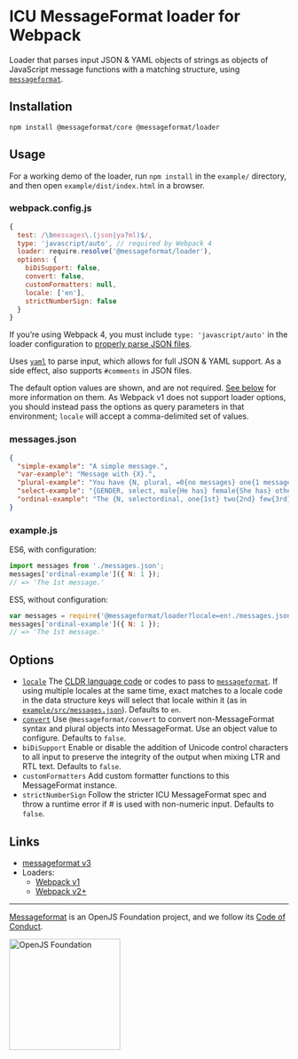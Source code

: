# ICU MessageFormat loader for Webpack

Loader that parses input JSON & YAML objects of strings as objects of JavaScript message functions with a matching structure, using [`messageformat`](https://messageformat.github.io/messageformat/v3/).

## Installation

```
npm install @messageformat/core @messageformat/loader
```

## Usage

For a working demo of the loader, run `npm install` in the `example/` directory, and then open `example/dist/index.html` in a browser.

### webpack.config.js

```js
{
  test: /\bmessages\.(json|ya?ml)$/,
  type: 'javascript/auto', // required by Webpack 4
  loader: require.resolve('@messageformat/loader'),
  options: {
    biDiSupport: false,
    convert: false,
    customFormatters: null,
    locale: ['en'],
    strictNumberSign: false
  }
}
```

If you’re using Webpack 4, you must include `type: 'javascript/auto'` in the loader configuration to [properly parse JSON files](https://webpack.js.org/configuration/module/#rule-type).

Uses [`yaml`](https://eemeli.org/yaml/) to parse input, which allows for full JSON & YAML support. As a side effect, also supports `#comments` in JSON files.

The default option values are shown, and are not required. [See below](#options) for more information on them. As Webpack v1 does not support loader options, you should instead pass the options as query parameters in that environment; `locale` will accept a comma-delimited set of values.

### messages.json

```json
{
  "simple-example": "A simple message.",
  "var-example": "Message with {X}.",
  "plural-example": "You have {N, plural, =0{no messages} one{1 message} other{# messages}}.",
  "select-example": "{GENDER, select, male{He has} female{She has} other{They have}} sent you a message.",
  "ordinal-example": "The {N, selectordinal, one{1st} two{2nd} few{3rd} other{#th}} message."
}
```

### example.js

ES6, with configuration:

```js
import messages from './messages.json';
messages['ordinal-example']({ N: 1 });
// => 'The 1st message.'
```

ES5, without configuration:

```js
var messages = require('@messageformat/loader?locale=en!./messages.json');
messages['ordinal-example']({ N: 1 });
// => 'The 1st message.'
```

## Options

- [`locale`] The [CLDR language code] or codes to pass to [`messageformat`]. If using multiple locales at the same time, exact matches to a locale code in the data structure keys will select that locale within it (as in [`example/src/messages.json`](example/src/messages.json)). Defaults to `en`.
- [`convert`] Use `@messageformat/convert` to convert non-MessageFormat syntax and plural objects into MessageFormat. Use an object value to configure. Defaults to `false`.
- `biDiSupport` Enable or disable the addition of Unicode control characters to all input to preserve the integrity of the output when mixing LTR and RTL text. Defaults to `false`.
- `customFormatters` Add custom formatter functions to this MessageFormat instance.
- `strictNumberSign` Follow the stricter ICU MessageFormat spec and throw a runtime error if # is used with non-numeric input. Defaults to `false`.

[`locale`]: https://messageformat.github.io/messageformat/v3/MessageFormat#MessageFormat
[cldr language code]: http://www.unicode.org/cldr/charts/29/supplemental/language_territory_information.html
[`messageformat`]: https://messageformat.github.io/messageformat/v3/MessageFormat
[`convert`]: https://github.com/messageformat/messageformat/tree/master/packages/convert

## Links

- [messageformat v3](https://messageformat.github.io/messageformat/v3/)
- Loaders:
  - [Webpack v1](https://webpack.github.io/docs/using-loaders.html)
  - [Webpack v2+](https://webpack.js.org/concepts/loaders/)

---

[Messageformat](https://messageformat.github.io/) is an OpenJS Foundation project, and we follow its [Code of Conduct](https://github.com/openjs-foundation/cross-project-council/blob/master/CODE_OF_CONDUCT.md).

<a href="https://openjsf.org">
<img width=200 alt="OpenJS Foundation" src="https://messageformat.github.io/messageformat/logo/openjsf.svg" />
</a>

